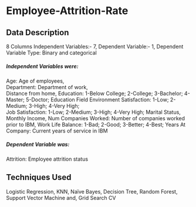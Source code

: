 # Employee-Attrition-Rate

## Data Description
8 Columns 
Independent Variables:- 7,
Dependent Variable:- 1,
Dependent Variable Type: Binary and categorical

#####  Independent Variables were:                                                                               
Age: Age of employees,                                                                                                                                                        
Department: Department of work,                                                             
Distance from home,
Education: 1-Below College; 2-College; 3-Bachelor; 4-Master; 5-Doctor;
Education Field
Environment Satisfaction: 1-Low; 2-Medium; 3-High; 4-Very High;                               
Job Satisfaction: 1-Low; 2-Medium; 3-High; 4-Very High;
Marital Status,
Monthly Income,
Num Companies Worked: Number of companies worked prior to IBM,
Work Life Balance: 1-Bad; 2-Good; 3-Better; 4-Best; 
Years At Company: Current years of service in IBM 

##### Dependent Variable was:
Attrition: Employee attrition status

## Techniques Used
Logistic Regression,
KNN,
Naïve Bayes,
Decision Tree,
Random Forest,
Support Vector Machine and,
Grid Search CV




